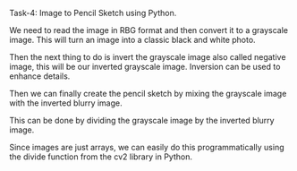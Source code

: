 Task-4: Image to Pencil Sketch using Python.


We need to read the image in RBG format and then convert it to a grayscale image. This will turn an image into a classic black and white photo. 

Then the next thing to do is invert the grayscale image also called negative image, this will be our inverted grayscale image. Inversion can be used to enhance details.

Then we can finally create the pencil sketch by mixing the grayscale image with the inverted blurry image. 

This can be done by dividing the grayscale image by the inverted blurry image. 

Since images are just arrays, we can easily do this programmatically using the divide function from the cv2 library in Python.
